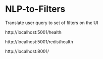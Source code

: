 # NLP-to-Filters
Translate user query to set of filters on the UI

http://localhost:5001/health


http://localhost:5001/redis/health


http://localhost:8001/ 

